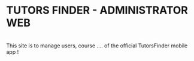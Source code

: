 # TUTORS FINDER - ADMINISTRATOR WEB
<br/>
This site is to manage users, course .... of the official TutorsFinder mobile app !
